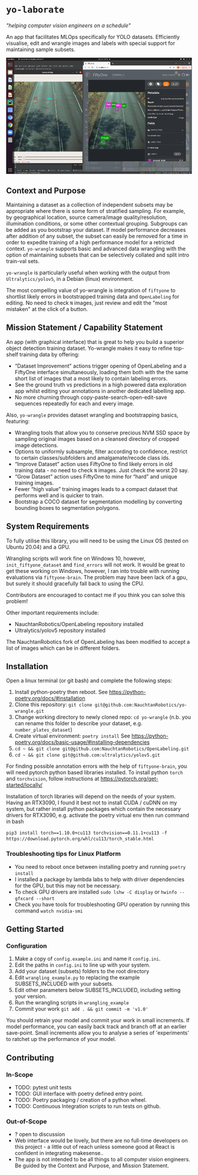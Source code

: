 # `yo-laborate` 
_"helping computer vision engineers on a schedule"_

An app that facilitates MLOps specifically for YOLO datasets. Efficiently visualise, edit and wrangle images and labels with special support for maintaining sample subsets.

![Editing short listed "most mistaken annotations"](yo-wrangle-55.png)

## Context and Purpose

Maintaining a dataset as a collection of independent subsets may be appropriate where there is some form of stratified sampling. For example, by geographical location, source camera/image quality/resolution, illumination conditions, or some other contextual grouping. Subgroups can be added as you bootstrap your dataset.  If model performance decreases after addition of any subset, the subset can easily be removed for a time in order to expedite training of a high performance model for a retricted context. `yo-wrangle` supports basic and advanced data wrangling with the option of maintaining subsets that can be selectively collated and split intro train-val sets.

`yo-wrangle` is particularly useful when working with the output from `Ultralytics/yolov5`, in a Debian (linux) environment.

The most compelling value of yo-wrangle is integration of `fiftyone` to shortlist likely errors in bootstrapped training data and `OpenLabeling` for editing. No need to check `N` images, just review and edit the "most mistaken" at the click of a button.

## Mission Statement / Capability Statement 

An app (with graphical interface) that is great to help you build a superior object detection training dataset. Yo-wrangle makes it easy to refine top-shelf training data by offering:

* “Dataset Improvement" actions trigger opening of OpenLabeling and a FiftyOne interface simultaneously, loading them both with the the same short list of images that a most likely to contain labeling errors. 
* See the ground truth vs predictions in a high powered data exploration app whilst editing your annotations in another dedicated labelling app. 
* No more churning through copy-paste-search-open-edit-save sequences repeatedly for each and every image. 

Also, `yo-wrangle` provides dataset wrangling and bootstrapping basics, featuring:
* Wrangling tools that allow you to conserve precious NVM SSD space by sampling original images based on a cleansed directory of cropped image detections. 
* Options to uniformly subsample, filter according to confidence, restrict to certain classes/subfolders and amalgamate/recode class ids. 
* “Improve Dataset” action uses FiftyOne to find likely errors in old training data - no need to check `N` images. Just check the worst 20 say.  
* “Grow Dataset” action uses FiftyOne to mine for “hard” and unique training images. 
* Fewer “high value” training images leads to a compact dataset that performs well and is quicker to train. 
* Bootstrap a COCO dataset for segmentation modelling by converting bounding boxes to segmentation polygons.

## System Requirements

To fully utilise this library, you will need to be using the Linux OS (tested on Ubuntu 20.04) and a GPU.

Wrangling scripts will work fine on Windows 10, however, `init_fiftyone_dataset` and `find_errors` will not work.
It would be great to get these working on Windows, however, I ran into trouble with running evaluations via `fiftyone-brain`. 
The problem may have been lack of a gpu, but surely it should gracefully fall back to using the CPU.

Contributors are encouraged to contact me if you think you can solve this problem!

Other important requirements include:
* NauchtanRobotics/OpenLabeling repository installed
* Ultralytics/yolov5 repository installed

The NauchtanRobotics fork of OpenLabeling has been modified to accept a list of images which can be in different folders.

## Installation

Open a linux terminal (or git bash) and complete the following steps:

1. Install python-poetry then reboot. See https://python-poetry.org/docs/#installation
2. Clone this repository:  `git clone git@github.com:NauchtanRobotics/yo-wrangle.git`
3. Change working directory to newly cloned repo: `cd yo-wrangle` (n.b. you can rename this folder to describe your dataset, e.g. `number_plates_dataset`)
4. Create virtual environment:  `poetry install` See https://python-poetry.org/docs/basic-usage/#installing-dependencies
5. `cd ~ && git clone git@github.com:NauchtanRobotics/OpenLabeling.git`
6. `cd ~ && git clone git@github.com:ultralytics/yolov5.git`

For finding possible annotation errors with the help of `fiftyone-brain`, you will need pytorch python based libraries installed.
To install python `torch` and `torchvision`, follow instructions at https://pytorch.org/get-started/locally/

Installation of torch libraries will depend on the needs of your system. Having an RTX3090, I found
it best not to install CUDA / cuDNN on my system, but rather install python packages which contain
the necessary drivers for RTX3090, e.g. activate the poetry virtual env then run command in bash
```
pip3 install torch==1.10.0+cu113 torchvision==0.11.1+cu113 -f https://download.pytorch.org/whl/cu113/torch_stable.html
```

### Troubleshooting tips for Linux Platform

* You need to reboot once between installing poetry and running `poetry install`
* I installed a package by lambda labs to help with driver dependencies for the GPU, but this may not be necessary. 
* To check GPU drivers are installed `sudo lshw -C display` or `hwinfo --gfxcard --short`
* Check you have tools for troubleshooting GPU operation by running this command `watch nvidia-smi`

## Getting Started
### Configuration
1. Make a copy of `config.example.ini` and name it `config.ini`.
2. Edit the paths in `config.ini` to line up with your system.
3. Add your dataset (subsets) folders to the root directory
4. Edit `wrangling_example.py` to replacing the example SUBSETS_INCLUDED with your subsets.
5. Edit other parameters below SUBSETS_INCLUDED, including setting your version.
6. Run the wrangling scripts in `wrangling_example`
7. Commit your work `git add . && git commit -m 'v1.0'`

You should retrain your model and commit your work in small increments. 
If model performance, you can easily back track and branch off at an earlier save-point.
Small increments allow you to analyse a series of 'experiments' to ratchet up the performance of your model.

## Contributing

### In-Scope
* TODO: pytest unit tests
* TODO: GUI interface with poetry defined entry point.
* TODO: Poetry packaging / creation of a python wheel.
* TODO: Continuous Integration scripts to run tests on github.

### Out-of-Scope
* ? open to discussion
* Web interface would be lovely, but there are no full-time developers on this project - a little out of reach unless someone good at React is confident in integrating makesense..
* The app is not intended to be all things to all computer vision engineers. Be guided by the Context and Purpose, and Mission Statement.
